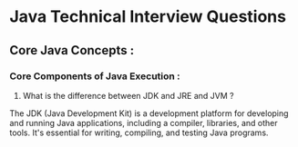 # Java Technical Interview Questions

## Core Java Concepts :

### Core Components of Java Execution :

1) What is the difference between JDK and JRE and JVM ?

The JDK (Java Development Kit) is a development platform for developing and running Java applications, including a compiler, libraries, and other tools. It's essential for writing, compiling, and testing Java programs.
